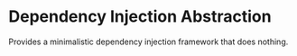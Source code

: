 # Dependency Injection Abstraction

Provides a minimalistic dependency injection framework that does nothing.